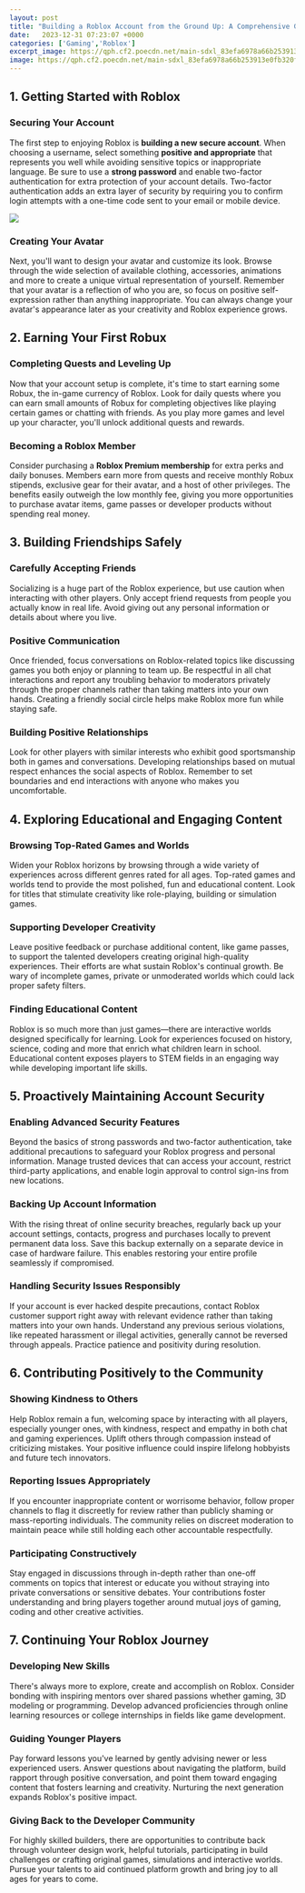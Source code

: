 ```yaml
---
layout: post
title: "Building a Roblox Account from the Ground Up: A Comprehensive Guide"
date:   2023-12-31 07:23:07 +0000
categories: ['Gaming','Roblox']
excerpt_image: https://qph.cf2.poecdn.net/main-sdxl_83efa6978a66b253913e0fb320f53f4995589feb8cba39510c2980d8fe4feb34.png
image: https://qph.cf2.poecdn.net/main-sdxl_83efa6978a66b253913e0fb320f53f4995589feb8cba39510c2980d8fe4feb34.png
---
```


## 1. Getting Started with Roblox
### Securing Your Account
The first step to enjoying Roblox is **building a new secure account**. When choosing a username, select something **positive and appropriate** that represents you well while avoiding sensitive topics or inappropriate language. Be sure to use a **strong password** and enable two-factor authentication for extra protection of your account details. Two-factor authentication adds an extra layer of security by requiring you to confirm login attempts with a one-time code sent to your email or mobile device.

![][def]
### Creating Your Avatar
Next, you'll want to design your avatar and customize its look. Browse through the wide selection of available clothing, accessories, animations and more to create a unique virtual representation of yourself. Remember that your avatar is a reflection of who you are, so focus on positive self-expression rather than anything inappropriate. You can always change your avatar's appearance later as your creativity and Roblox experience grows.
## 2. Earning Your First Robux
### Completing Quests and Leveling Up
Now that your account setup is complete, it's time to start earning some Robux, the in-game currency of Roblox. Look for daily quests where you can earn small amounts of Robux for completing objectives like playing certain games or chatting with friends. As you play more games and level up your character, you'll unlock additional quests and rewards.
### Becoming a Roblox Member
Consider purchasing a **Roblox Premium membership** for extra perks and daily bonuses. Members earn more from quests and receive monthly Robux stipends, exclusive gear for their avatar, and a host of other privileges. The benefits easily outweigh the low monthly fee, giving you more opportunities to purchase avatar items, game passes or developer products without spending real money.
## 3. Building Friendships Safely
### Carefully Accepting Friends
Socializing is a huge part of the Roblox experience, but use caution when interacting with other players. Only accept friend requests from people you actually know in real life. Avoid giving out any personal information or details about where you live.
### Positive Communication
Once friended, focus conversations on Roblox-related topics like discussing games you both enjoy or planning to team up. Be respectful in all chat interactions and report any troubling behavior to moderators privately through the proper channels rather than taking matters into your own hands. Creating a friendly social circle helps make Roblox more fun while staying safe.
### Building Positive Relationships
Look for other players with similar interests who exhibit good sportsmanship both in games and conversations. Developing relationships based on mutual respect enhances the social aspects of Roblox. Remember to set boundaries and end interactions with anyone who makes you uncomfortable.
## 4. Exploring Educational and Engaging Content
### Browsing Top-Rated Games and Worlds
Widen your Roblox horizons by browsing through a wide variety of experiences across different genres rated for all ages. Top-rated games and worlds tend to provide the most polished, fun and educational content. Look for titles that stimulate creativity like role-playing, building or simulation games.
### Supporting Developer Creativity
Leave positive feedback or purchase additional content, like game passes, to support the talented developers creating original high-quality experiences. Their efforts are what sustain Roblox's continual growth. Be wary of incomplete games, private or unmoderated worlds which could lack proper safety filters.
### Finding Educational Content
Roblox is so much more than just games—there are interactive worlds designed specifically for learning. Look for experiences focused on history, science, coding and more that enrich what children learn in school. Educational content exposes players to STEM fields in an engaging way while developing important life skills.
## 5. Proactively Maintaining Account Security
### Enabling Advanced Security Features
Beyond the basics of strong passwords and two-factor authentication, take additional precautions to safeguard your Roblox progress and personal information. Manage trusted devices that can access your account, restrict third-party applications, and enable login approval to control sign-ins from new locations.
### Backing Up Account Information
With the rising threat of online security breaches, regularly back up your account settings, contacts, progress and purchases locally to prevent permanent data loss. Save this backup externally on a separate device in case of hardware failure. This enables restoring your entire profile seamlessly if compromised.
### Handling Security Issues Responsibly
If your account is ever hacked despite precautions, contact Roblox customer support right away with relevant evidence rather than taking matters into your own hands. Understand any previous serious violations, like repeated harassment or illegal activities, generally cannot be reversed through appeals. Practice patience and positivity during resolution.
## 6. Contributing Positively to the Community
### Showing Kindness to Others
Help Roblox remain a fun, welcoming space by interacting with all players, especially younger ones, with kindness, respect and empathy in both chat and gaming experiences. Uplift others through compassion instead of criticizing mistakes. Your positive influence could inspire lifelong hobbyists and future tech innovators.
### Reporting Issues Appropriately
If you encounter inappropriate content or worrisome behavior, follow proper channels to flag it discreetly for review rather than publicly shaming or mass-reporting individuals. The community relies on discreet moderation to maintain peace while still holding each other accountable respectfully.
### Participating Constructively
Stay engaged in discussions through in-depth rather than one-off comments on topics that interest or educate you without straying into private conversations or sensitive debates. Your contributions foster understanding and bring players together around mutual joys of gaming, coding and other creative activities.
## 7. Continuing Your Roblox Journey
### Developing New Skills
There's always more to explore, create and accomplish on Roblox. Consider bonding with inspiring mentors over shared passions whether gaming, 3D modeling or programming. Develop advanced proficiencies through online learning resources or college internships in fields like game development.
### Guiding Younger Players
Pay forward lessons you've learned by gently advising newer or less experienced users. Answer questions about navigating the platform, build rapport through positive conversation, and point them toward engaging content that fosters learning and creativity. Nurturing the next generation expands Roblox's positive impact.
### Giving Back to the Developer Community
For highly skilled builders, there are opportunities to contribute back through volunteer design work, helpful tutorials, participating in build challenges or crafting original games, simulations and interactive worlds. Pursue your talents to aid continued platform growth and bring joy to all ages for years to come.


[def]: https://qph.cf2.poecdn.net/main-sdxl_83efa6978a66b253913e0fb320f53f4995589feb8cba39510c2980d8fe4feb34.png
